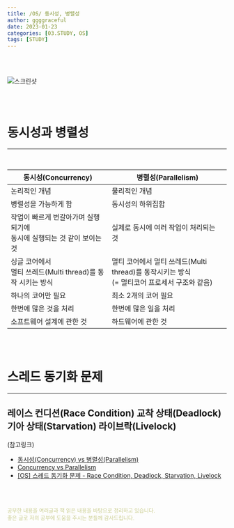 ```yaml
---
title: /OS/ 동시성, 병렬성
author: ggggraceful
date: 2023-01-23
categories: [03.STUDY, OS]
tags: [STUDY]
---
```


<br/>
<br/>

![스크린샷](https://user-images.githubusercontent.com/109974940/214333716-54d75fee-64bd-4373-ad40-947d2fddf1b9.png)


<br/>
<br/>

# 동시성과 병렬성

---

<br/>

| 동시성(Concurrency)                                       | 병렬성(Parallelism)                                                           |
|---------------------------------------------|-----------------------------------------------------------------|
| 논리적인 개념                                     | 물리적인 개념                                                         |
| 병렬성을 가능하게 함                                 | 동시성의 하위집합                                                       |
| 작업이 빠르게 번갈아가며 실행되기에<br/>동시에 실행되는 것 같이 보이는 것 | 실제로 동시에 여러 작업이 처리되는 것                                           |
| 싱글 코어에서<br/>멀티 쓰레드(Multi thread)를 동작 시키는 방식 | 멀티 코어에서 멀티 쓰레드(Multi thread)를 동작시키는 방식<br/>(= 멀티코어 프로세서 구조와 같음) |
| 하나의 코어만 필요                                  | 최소 2개의 코어 필요                                                    |
| 한번에 많은 것을 처리                                | 한번에 많은 일을 처리                                                    |
| 소프트웨어 설계에 관한 것                              | 하드웨어에 관한 것                                                      |


<br/>
<br/>

# 스레드 동기화 문제
---

레이스 컨디션(Race Condition)
교착 상태(Deadlock)
기아 상태(Starvation)
라이브락(Livelock)
---

(참고링크)

- [동시성(Concurrency) vs 병렬성(Parallelism)](https://seamless.tistory.com/42)
- [Concurrency vs Parallelism](https://www.codeproject.com/Articles/1267757/Concurrency-vs-Parallelism)
- [[OS] 스레드 동기화 문제 - Race Condition, Deadlock, Starvation, Livelock](https://cheetile.tistory.com/entry/OS-%EC%8A%A4%EB%A0%88%EB%93%9C-%EB%8F%99%EA%B8%B0%ED%99%94-%EB%AC%B8%EC%A0%9C-Race-Condition-Deadlock-Starvation-Livelock)

<br/>
<br/>

<span style="font-size: 12px; color:  #cbce91"> 공부한 내용을 여러글과 책 읽은 내용을 바탕으로 정리하고 있습니다.</span>  
<span style="font-size: 12px; color:  #cbce91"> 좋은 글로 저의 공부에 도움을 주시는 분들께 감사드립니다. </span>

<!--

❤️면접예상질문 ❤️

-->

